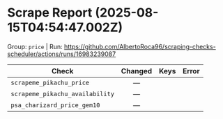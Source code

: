 # Scrape Report (2025-08-15T04:54:47.002Z)

Group: `price`  |  Run: https://github.com/AlbertoRoca96/scraping-checks-scheduler/actions/runs/16983239087

| Check | Changed | Keys | Error |
|---|:---:|:--|:--|
| `scrapeme_pikachu_price` | — |  |  |
| `scrapeme_pikachu_availability` | — |  |  |
| `psa_charizard_price_gem10` | — |  |  |

